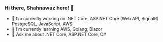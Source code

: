 ### Hi there, Shahnawaz here! 👋

- 🔭 I’m currently working on .NET Core, ASP.NET Core (Web API, SignalR) PostgreSQL, JavaScript, AWS
- 🌱 I’m currently learning AWS, Golang, Blazor
- 💬 Ask me about .NET Core, ASP.NET Core, C#

<!--
**Shahnawaz-QI/Shahnawaz-QI** is a ✨ _special_ ✨ repository because its `README.md` (this file) appears on your GitHub profile.

Here are some ideas to get you started:

- 🔭 I’m currently working on ...
- 🌱 I’m currently learning ...
- 👯 I’m looking to collaborate on ...
- 🤔 I’m looking for help with ...
- 💬 Ask me about ...
- 📫 How to reach me: ...
- 😄 Pronouns: ...
- ⚡ Fun fact: ...
-->
